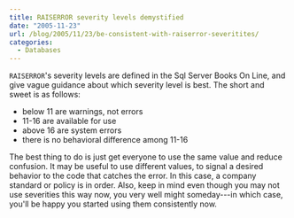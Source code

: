 ```yaml
---
title: RAISERROR severity levels demystified
date: "2005-11-23"
url: /blog/2005/11/23/be-consistent-with-raiserror-severitites/
categories:
  - Databases
---
```

`RAISERROR`'s severity levels are defined in the Sql Server Books On Line, and give vague guidance about which severity level is best. The short and sweet is as follows:

*   below 11 are warnings, not errors
*   11-16 are available for use
*   above 16 are system errors
*   there is no behavioral difference among 11-16

The best thing to do is just get everyone to use the same value and reduce confusion. It may be useful to use different values, to signal a desired behavior to the code that catches the error. In this case, a company standard or policy is in order. Also, keep in mind even though you may not use severities this way now, you very well might someday---in which case, you'll be happy you started using them consistently now.



